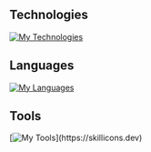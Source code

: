 ## Technologies

[![My Technologies](https://skillicons.dev/icons?i=react,unity)](https://skillicons.dev)

## Languages

[![My Languages](https://skillicons.dev/icons?i=html,css,js,c#)](https://skillicons.dev)

## Tools

[![My Tools](https://skillicons.dev/icons?i=vscode,discord,git,github,stackoverflow,codepen,)](https://skillicons.dev)
